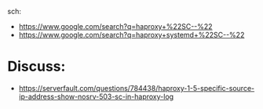 sch:
- https://www.google.com/search?q=haproxy+%22SC--%22
- https://www.google.com/search?q=haproxy+systemd+%22SC--%22

# Discuss:
- https://serverfault.com/questions/784438/haproxy-1-5-specific-source-ip-address-show-nosrv-503-sc-in-haproxy-log
